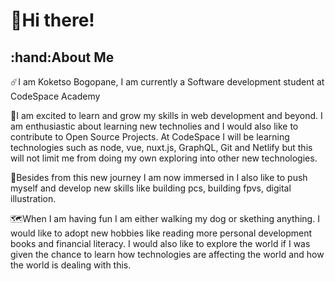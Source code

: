 <h1>👋Hi there!</h1> 

<h2>:hand:About Me</h2>

☄️I am Koketso Bogopane, I am currently a Software development student at CodeSpace Academy 

🚀I am excited to learn and grow my skills in web development and beyond. I am enthusiastic 
about learning new technolies and I would also like to contribute to Open Source Projects.
At CodeSpace I will be learning technologies such as  node, vue, nuxt.js, GraphQL, Git and Netlify 
but this will not limit me from doing my own exploring into other new technologies.

🦾Besides from this new journey I am now immersed in I also like to push myself and develop new skills like 
building pcs, building fpvs, digital illustration.

🗺️When I am having fun I am either walking my dog or skething anything. I would like to adopt new hobbies like 
reading more personal development books and financial literacy. I would also like to explore the world if I was given
the chance to learn how technologies are affecting the world and how the world is dealing with this. 

